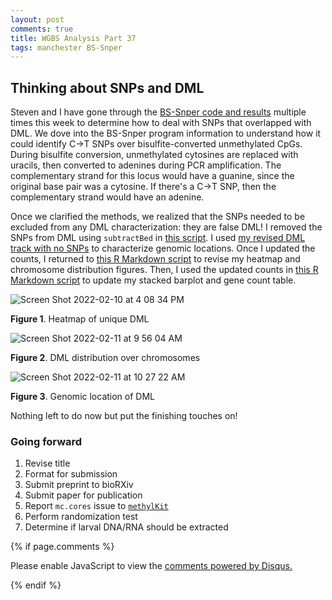 ```yaml
---
layout: post
comments: true
title: WGBS Analysis Part 37
tags: manchester BS-Snper
---
```


## Thinking about SNPs and DML

Steven and I have gone through the [BS-Snper code and results](https://github.com/RobertsLab/project-gigas-oa-meth/blob/master/code/07-BS-SNPer.ipynb) multiple times this week to determine how to deal with SNPs that overlapped with DML. We dove into the BS-Snper program information to understand how it could identify C->T SNPs over bisulfite-converted unmethylated CpGs. During bisulfite conversion, unmethylated cytosines are replaced with uracils, then converted to adenines during PCR amplification. The complementary strand for this locus would have a guanine, since the original base pair was a cytosine. If there's a C->T SNP, then the complementary strand would have an adenine.

Once we clarified the methods, we realized that the SNPs needed to be excluded from any DML characterization: they are false DML! I removed the SNPs from DML using `subtractBed` in [this script](https://github.com/RobertsLab/project-gigas-oa-meth/blob/master/code/10-Genomic-Location-of-DML.ipynb). I used [my revised DML track with no SNPs](https://github.com/RobertsLab/project-gigas-oa-meth/blob/master/output/10_DML-characterization/DML-pH-50-Cov5-All-NO-SNPs.bed) to characterize genomic locations. Once I updated the counts, I returned to [this R Markdown script](https://github.com/RobertsLab/project-gigas-oa-meth/blob/master/code/06-methylKit.Rmd) to revise my heatmap and chromosome distribution figures. Then, I used the updated counts in [this R Markdown script](https://github.com/RobertsLab/project-gigas-oa-meth/blob/master/code/10-Genomic-Location-of-DML.Rmd) to update my stacked barplot and gene count table.

![Screen Shot 2022-02-10 at 4 08 34 PM](https://user-images.githubusercontent.com/22335838/153632447-f00b106a-781e-4e89-acee-46b81103bce2.png)

**Figure 1**. Heatmap of unique DML

![Screen Shot 2022-02-11 at 9 56 04 AM](https://user-images.githubusercontent.com/22335838/153632448-5a43668a-4685-4288-b9fb-6d0a288f9736.png)

**Figure 2**. DML distribution over chromosomes

![Screen Shot 2022-02-11 at 10 27 22 AM](https://user-images.githubusercontent.com/22335838/153632450-ea49e6d5-a4e9-47fc-b8a0-4c6b21f61ea1.png)

**Figure 3**. Genomic location of DML

Nothing left to do now but put the finishing touches on!

### Going forward

1. Revise title
6. Format for submission
7. Submit preprint to bioRXiv
8. Submit paper for publication
9. Report `mc.cores` issue to [`methylKit`](https://bioconductor.org/packages/release/bioc/vignettes/methylKit/inst/doc/methylKit.html)
10. Perform randomization test
12. Determine if larval DNA/RNA should be extracted

{% if page.comments %}

<div id="disqus_thread"></div>
<script>

/**
*  RECOMMENDED CONFIGURATION VARIABLES: EDIT AND UNCOMMENT THE SECTION BELOW TO INSERT DYNAMIC VALUES FROM YOUR PLATFORM OR CMS.
*  LEARN WHY DEFINING THESE VARIABLES IS IMPORTANT: https://disqus.com/admin/universalcode/#configuration-variables*/
/*
var disqus_config = function () {
this.page.url = PAGE_URL;  // Replace PAGE_URL with your page's canonical URL variable
this.page.identifier = PAGE_IDENTIFIER; // Replace PAGE_IDENTIFIER with your page's unique identifier variable
};
*/
(function() { // DON'T EDIT BELOW THIS LINE
var d = document, s = d.createElement('script');
s.src = 'https://the-responsible-grad-student.disqus.com/embed.js';
s.setAttribute('data-timestamp', +new Date());
(d.head || d.body).appendChild(s);
})();
</script>
<noscript>Please enable JavaScript to view the <a href="https://disqus.com/?ref_noscript">comments powered by Disqus.</a></noscript>

{% endif %}

<script id="dsq-count-scr" src="//the-responsible-grad-student.disqus.com/count.js" async></script>
